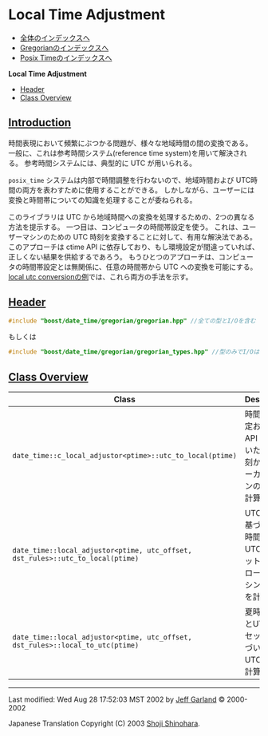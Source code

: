 # Local Time Adjustment

- [全体のインデックスへ](../date_time.md)
- [Gregorianのインデックスへ](gregorian.md)
- [Posix Timeのインデックスへ](posix_time.md)

**Local Time Adjustment**

- [Header](#header)
- [Class Overview](#class-overview)


## <a id="introduction" href="#introduction">Introduction</a>
時間表現において頻繁にぶつかる問題が、様々な地域時間の間の変換である。 一般に、これは参考時間システム(reference time system)を用いて解決される。 参考時間システムには、典型的に UTC が用いられる。

`posix_time` システムは内部で時間調整を行わないので、地域時間および UTC時間の両方を表わすために使用することができる。 しかしながら、ユーザーには変換と時間帯についての知識を処理することが委ねられる。

このライブラリは UTC から地域時間への変換を処理するための、2つの異なる方法を提示する。 一つ目は、コンピュータの時間帯設定を使う。 これは、ユーザーマシンのための UTC 時刻を変換することに対して、有用な解決法である。 このアプローチは ctime API に依存しており、もし環境設定が間違っていれば、正しくない結果を供給するであろう。 もうひとつのアプローチは、コンピュータの時間帯設定とは無関係に、任意の時間帯から UTC への変換を可能にする。[local utc conversionの例](local_utc_conversion.cpp.md)では、これら両方の手法を示す。


## <a id="header" href="#header">Header</a>
```cpp
#include "boost/date_time/gregorian/gregorian.hpp" //全ての型とI/Oを含む
```

もしくは

```cpp
#include "boost/date_time/gregorian/gregorian_types.hpp" //型のみでI/Oは含まない
```


## <a id="class-overview" href="#class-overview">Class Overview</a>

| Class | Description | Example |
|-------|-------------|---------|
| `date_time::c_local_adjustor<ptime>::utc_to_local(ptime)` | 時間帯の設定および C API に基づいた UTC 時刻から、ローカルマシンの時刻を計算する | `typedef boost::date_time::c_local_adjustor<ptime> local_adj;`<br/> `ptime t10(date(2002,Jan,1), hours(7));`<br/> `ptime t11 = local_adj::utc_to_local(t10);` |
| `date_time::local_adjustor<ptime, utc_offset, dst_rules>::utc_to_local(ptime)` | UTC 時間に基づいた夏時間規則とUTCオフセットから、ローカルマシンの時刻を計算する | [例を参照](local_utc_conversion.cpp.md) |
| `date_time::local_adjustor<ptime, utc_offset, dst_rules>::local_to_utc(ptime)` | 夏時間規則とUTCオフセットに基づいて、UTC時刻を計算する | [例を参照](local_utc_conversion.cpp.md) |


***
Last modified: Wed Aug 28 17:52:03 MST 2002 by [Jeff Garland](mailto:jeff@crystalclearsoftware.com) © 2000-2002 

Japanese Translation Copyright (C) 2003 [Shoji Shinohara](mailto:sshino@cppll.jp).


